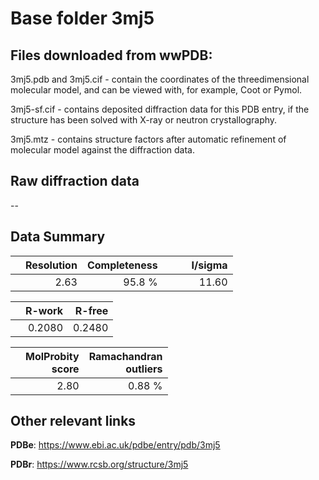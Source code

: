 # Base folder 3mj5

## Files downloaded from wwPDB:

3mj5.pdb and 3mj5.cif - contain the coordinates of the threedimensional molecular model, and can be viewed with, for example, Coot or Pymol.

3mj5-sf.cif - contains deposited diffraction data for this PDB entry, if the structure has been solved with X-ray or neutron crystallography.

3mj5.mtz - contains structure factors after automatic refinement of molecular model against the diffraction data.

## Raw diffraction data

--<br> 

## Data Summary
|   | Resolution | Completeness| I/sigma |
|---|-------------:|----------------:|--------------:|
|   |2.63|95.8  %|<img width=50/>11.60|

|   | **R-work**| **R-free**   
|---|-------------:|----------------:|           
||0.2080|0.2480|

|   |**MolProbity<br>score**| **Ramachandran<br>outliers** 
|---|-------------:|----------------:|
||2.80|0.88 %|

## Other relevant links 
**PDBe**:  https://www.ebi.ac.uk/pdbe/entry/pdb/3mj5
 
**PDBr**: https://www.rcsb.org/structure/3mj5 

